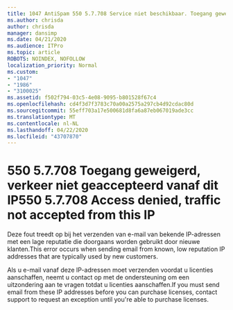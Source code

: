 ```yaml
---
title: 1047 AntiSpam 550 5.7.708 Service niet beschikbaar. Toegang geweigerd, verkeer niet geaccepteerd vanaf dit IP
ms.author: chrisda
author: chrisda
manager: dansimp
ms.date: 04/21/2020
ms.audience: ITPro
ms.topic: article
ROBOTS: NOINDEX, NOFOLLOW
localization_priority: Normal
ms.custom:
- "1047"
- "1986"
- "3100025"
ms.assetid: f502f794-03c5-4e08-9095-b801528f67c4
ms.openlocfilehash: cd4f3d7f3783c70a00a2575a297cb4d92cdac80d
ms.sourcegitcommit: 55eff703a17e500681d8fa6a87eb067019ade3cc
ms.translationtype: MT
ms.contentlocale: nl-NL
ms.lasthandoff: 04/22/2020
ms.locfileid: "43707870"
---
```

# <a name="550-57708-access-denied-traffic-not-accepted-from-this-ip"></a><span data-ttu-id="16921-103">550 5.7.708 Toegang geweigerd, verkeer niet geaccepteerd vanaf dit IP</span><span class="sxs-lookup"><span data-stu-id="16921-103">550 5.7.708 Access denied, traffic not accepted from this IP</span></span>

<span data-ttu-id="16921-104">Deze fout treedt op bij het verzenden van e-mail van bekende IP-adressen met een lage reputatie die doorgaans worden gebruikt door nieuwe klanten.</span><span class="sxs-lookup"><span data-stu-id="16921-104">This error occurs when sending email from known, low reputation IP addresses that are typically used by new customers.</span></span>

<span data-ttu-id="16921-105">Als u e-mail vanaf deze IP-adressen moet verzenden voordat u licenties aanschaffen, neemt u contact op met de ondersteuning om een uitzondering aan te vragen totdat u licenties aanschaffen.</span><span class="sxs-lookup"><span data-stu-id="16921-105">If you must send email from these IP addresses before you can purchase licenses, contact support to request an exception until you're able to purchase licenses.</span></span>
